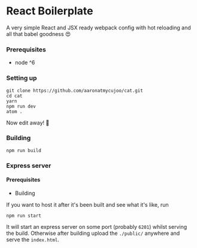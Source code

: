 # React Boilerplate

A very simple React and JSX ready webpack config with hot reloading and all that babel goodness 😍

### Prerequisites

- node ^6

### Setting up

```
git clone https://github.com/aaronatmycujoo/cat.git
cd cat
yarn
npm run dev
atom .
```

Now edit away! 🎉

### Building

```
npm run build
```

### Express server

#### Prerequisites

- Building

If you want to host it after it's been built and see what it's like, run

```
npm run start
```

It will start an express server on some port (probably `6201`) whilst serving the build. Otherwise after building upload the `./public/` anywhere and serve the `index.html`.
